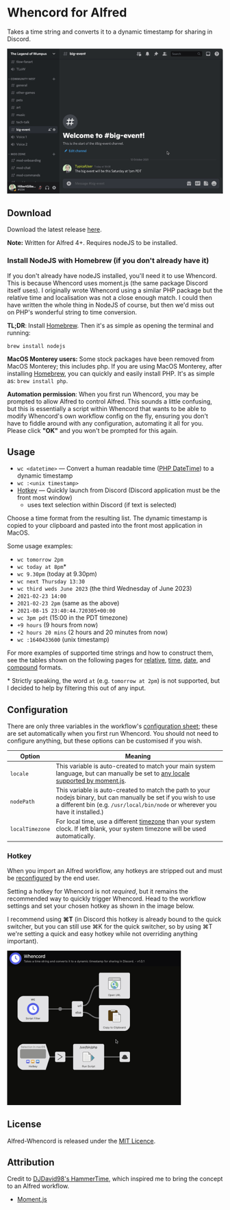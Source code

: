 Whencord for Alfred
=================
Takes a time string and converts it to a dynamic timestamp for sharing in Discord.

![demo]

Download
--------

Download the latest release [here][release].

**Note:** Written for Alfred 4+. Requires nodeJS to be installed.

### Install NodeJS with Homebrew (if you don't already have it)

If you don't already have nodeJS installed, you'll need it to use Whencord. This is because Whencord uses moment.js (the
same package Discord itself uses). I originally wrote Whencord using a similar PHP package but the relative time and
localisation was not a close enough match. I could then have written the whole thing in NodeJS of course, but then we'd
miss out on PHP's wonderful string to time conversion.

**TL;DR**: Install [Homebrew][homebrew]. Then it's as simple as opening the
terminal and running:

```
brew install nodejs
```

**MacOS Monterey users:** Some stock packages have been removed from MacOS Monterey; this includes php. If you are using
MacOS Monterey, after installing [Homebrew][homebrew], you can quickly and easily install PHP. It's as simple
as: `brew install php`.

**Automation permission**: When you first run Whencord, you may be prompted to allow Alfred to control Alfred. This 
sounds a little confusing, but this is essentially a script within Whencord that wants to be able to modify Whencord's 
own workflow config on the fly, ensuring you don't have to fiddle around with any configuration, automating it all for
you. Please click **"OK"** and you won't be prompted for this again.

Usage
-----

- `wc <datetime>` — Convert a human readable time ([PHP DateTime][datetime]) to a dynamic timestamp
- `wc :<unix timestamp>`
- [Hotkey](#hotkey) — Quickly launch from Discord (Discord application must be the front most window)
  - uses text selection within Discord (if text is selected)

Choose a time format from the resulting list. The dynamic timestamp is copied to your clipboard and pasted into the
front most application in MacOS.

Some usage examples:

- `wc tomorrow 2pm`
- `wc today at 8pm`*
- `wc 9.30pm` (today at 9.30pm)
- `wc next Thursday 13:30`
- `wc third weds June 2023` (the third Wednesday of June 2023)
- `2021-02-23 14:00`
- `2021-02-23 2pm` (same as the above)
- `2021-08-15 23:40:44.720305+00:00`
- `wc 3pm pdt` (15:00 in the PDT timezone)
- `+9 hours` (9 hours from now)
- `+2 hours 20 mins` (2 hours and 20 minutes from now)
- `wc :1640433600` (unix timestamp)

For more examples of supported time strings and how to construct them, see the tables shown on the following pages
for [relative][formats-relative], [time][formats-time], [date][formats-date], and [compound][formats-compound] formats.

\* Strictly speaking, the word `at` (e.g. `tomorrow at 2pm`) is not supported, but I decided to help by filtering this out
of any input.

Configuration
-------------

There are only three variables in the workflow's [configuration sheet][config-sheet]; these are set automatically when
you first run Whencord. You should not need to configure anything, but these options can be customised if you wish.

|     Option      |                                                                    Meaning                                                                                                                        |
|-----------------|---------------------------------------------------------------------------------------------------------------------------------------------------------------------------------------------------|
| `locale`        | This variable is auto-created to match your main system language, but can manually be set to [any locale supported by moment.js][mjslocales].                                                     |
| `nodePath`      | This variable is auto-created to match the path to your nodejs binary, but can manually be set if you wish to use a different bin (e.g. `/usr/local/bin/node` or wherever you have it installed.) |
| `localTimezone` | For local time, use a different [timezone][timezones] than your system clock. If left blank, your system timezone will be used automatically.                                                     |

### Hotkey

When you import an Alfred workflow, any hotkeys are stripped out and must be [reconfigured][workflow-import] by the end 
user.

Setting a hotkey for Whencord is not _required_, but it remains the recommended way to quickly trigger Whencord. Head to
the workflow settings and set your chosen hotkey as shown in the image below.

I recommend using **⌘T** (in Discord this hotkey 
is already bound to the quick switcher, but you can still use ⌘K for the quick switcher, so by using ⌘T we're setting a
quick and easy hotkey while not overriding anything important).

<img src="https://raw.githubusercontent.com/HilbertGilbertson/alfred-whencord/master/hotkey.gif" width="406"/>

License
----------------------

Alfred-Whencord is released under the [MIT Licence][mit].

Attribution
----------------------

Credit to [DJDavid98's HammerTime](https://github.com/DJDavid98/HammerTime), which inspired me to bring the concept to
an Alfred workflow.

- [Moment.js][mjs]

[mit]: http://opensource.org/licenses/MIT
[release]: https://github.com/HilbertGilbertson/alfred-whencord/releases/latest
[demo]: https://raw.githubusercontent.com/HilbertGilbertson/alfred-whencord/master/demo.gif
[datetime]: https://www.php.net/manual/en/datetime.formats.php
[formats-time]: https://www.php.net/manual/en/datetime.formats.time.php
[formats-date]: https://www.php.net/manual/en/datetime.formats.date.php
[formats-compound]: https://www.php.net/manual/en/datetime.formats.compound.php
[formats-relative]: https://www.php.net/manual/en/datetime.formats.relative.php
[timezones]: https://www.php.net/manual/en/timezones.php
[config-sheet]: https://www.alfredapp.com/help/workflows/advanced/variables/#environment
[homebrew]: https://brew.sh
[mjslocales]: https://github.com/moment/moment/tree/develop/locale
[mjs]: https://github.com/moment/moment
[workflow-import]: https://www.alfredapp.com/blog/tips-and-tricks/tutorial-importing-and-setting-up-alfred-workflows/